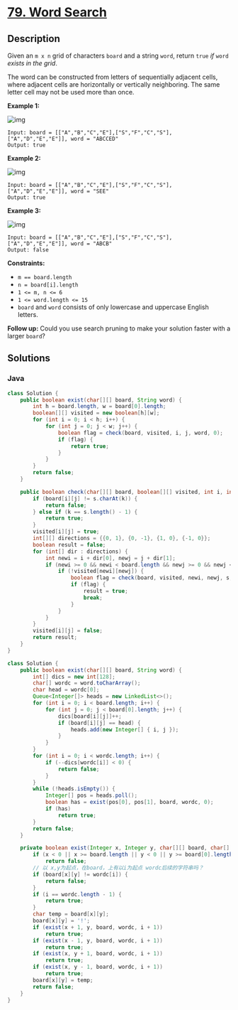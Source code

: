 # [79. Word Search](https://leetcode-cn.com/problems/word-search/)

## Description




Given an `m x n` grid of characters `board` and a string `word`, return `true` *if* `word` *exists in the grid*.

The word can be constructed from letters of sequentially adjacent cells, where adjacent cells are horizontally or vertically neighboring. The same letter cell may not be used more than once.

 

**Example 1:**

![img](https://assets.leetcode.com/uploads/2020/11/04/word2.jpg)

```
Input: board = [["A","B","C","E"],["S","F","C","S"],["A","D","E","E"]], word = "ABCCED"
Output: true
```

**Example 2:**

![img](https://assets.leetcode.com/uploads/2020/11/04/word-1.jpg)

```
Input: board = [["A","B","C","E"],["S","F","C","S"],["A","D","E","E"]], word = "SEE"
Output: true
```

**Example 3:**

![img](https://assets.leetcode.com/uploads/2020/10/15/word3.jpg)

```
Input: board = [["A","B","C","E"],["S","F","C","S"],["A","D","E","E"]], word = "ABCB"
Output: false
```

 

**Constraints:**

- `m == board.length`
- `n = board[i].length`
- `1 <= m, n <= 6`
- `1 <= word.length <= 15`
- `board` and `word` consists of only lowercase and uppercase English letters.

 

**Follow up:** Could you use search pruning to make your solution faster with a larger `board`?

## Solutions

### Java

```java
class Solution {
    public boolean exist(char[][] board, String word) {
        int h = board.length, w = board[0].length;
        boolean[][] visited = new boolean[h][w];
        for (int i = 0; i < h; i++) {
            for (int j = 0; j < w; j++) {
                boolean flag = check(board, visited, i, j, word, 0);
                if (flag) {
                    return true;
                }
            }
        }
        return false;
    }

    public boolean check(char[][] board, boolean[][] visited, int i, int j, String s, int k) {
        if (board[i][j] != s.charAt(k)) {
            return false;
        } else if (k == s.length() - 1) {
            return true;
        }
        visited[i][j] = true;
        int[][] directions = {{0, 1}, {0, -1}, {1, 0}, {-1, 0}};
        boolean result = false;
        for (int[] dir : directions) {
            int newi = i + dir[0], newj = j + dir[1];
            if (newi >= 0 && newi < board.length && newj >= 0 && newj < board[0].length) {
                if (!visited[newi][newj]) {
                    boolean flag = check(board, visited, newi, newj, s, k + 1);
                    if (flag) {
                        result = true;
                        break;
                    }
                }
            }
        }
        visited[i][j] = false;
        return result;
    }
}
```

```java
class Solution {
	public boolean exist(char[][] board, String word) {
		int[] dics = new int[128];
		char[] wordc = word.toCharArray();
		char head = wordc[0];
		Queue<Integer[]> heads = new LinkedList<>();
		for (int i = 0; i < board.length; i++) {
			for (int j = 0; j < board[0].length; j++) {
				dics[board[i][j]]++;
				if (board[i][j] == head) {
					heads.add(new Integer[] { i, j });
				}
			}
		}
		for (int i = 0; i < wordc.length; i++) {
			if (--dics[wordc[i]] < 0) {
				return false;
			}
		}
		while (!heads.isEmpty()) {
			Integer[] pos = heads.poll();
			boolean has = exist(pos[0], pos[1], board, wordc, 0);
			if (has)
				return true;
		}
		return false;
	}

	private boolean exist(Integer x, Integer y, char[][] board, char[] wordc, int i) {
		if (x < 0 || x >= board.length || y < 0 || y >= board[0].length)
			return false;
		// 以 x,y为起点，在board，上有以i为起点 wordc后续的字符串吗？
		if (board[x][y] != wordc[i]) {
			return false;
		}
		if (i == wordc.length - 1) {
			return true;
		}
		char temp = board[x][y];
		board[x][y] = '!';
		if (exist(x + 1, y, board, wordc, i + 1))
			return true;
		if (exist(x - 1, y, board, wordc, i + 1))
			return true;
		if (exist(x, y + 1, board, wordc, i + 1))
			return true;
		if (exist(x, y - 1, board, wordc, i + 1))
			return true;
		board[x][y] = temp;
		return false;
	}
}
```

